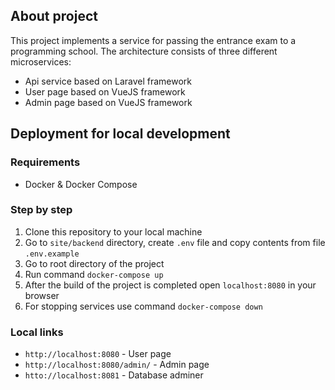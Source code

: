 ## About project

This project implements a service for passing the entrance exam to a programming school.
The architecture consists of three different microservices:
- Api service based on Laravel framework
- User page based on VueJS framework
- Admin page based on VueJS framework

## Deployment for local development

### Requirements

- Docker & Docker Compose

### Step by step

1. Clone this repository to your local machine
2. Go to `site/backend` directory, create `.env` file and copy contents from file `.env.example` 
3. Go to root directory of the project
4. Run command `docker-compose up`
5. After the build of the project is completed open `localhost:8080` in your browser
6. For stopping services use command `docker-compose down`

### Local links

- `http://localhost:8080` - User page
- `http://localhost:8080/admin/` - Admin page
- `htto://localhost:8081` - Database adminer